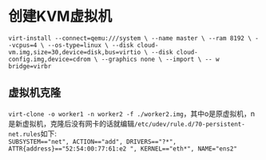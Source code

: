 # 创建KVM虚拟机
`virt-install --connect=qemu:///system \
 --name master \
 --ram 8192 \
 --vcpus=4 \
 --os-type=linux \
 --disk cloud-vm.img,size=30,device=disk,bus=virtio \
 --disk cloud-config.img,device=cdrom \
 --graphics none \
 --import \
 -- w bridge=virbr
`

## 虚拟机克隆
`virt-clone -o worker1 -n worker2 -f ./worker2.img`，其中o是原虚拟机，n是新虚拟机，克隆后没有网卡的话就编辑`/etc/udev/rule.d/70-persistent-net.rules`如下:  
`SUBSYSTEM=="net", ACTION=="add", DRIVERS=="?*", ATTR{address}=="52:54:00:77:61:e2 ", KERNEL=="eth*", NAME="ens2"`